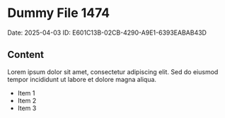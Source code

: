 # Dummy File 1474

Date: 2025-04-03
ID: E601C13B-02CB-4290-A9E1-6393EABAB43D

## Content

Lorem ipsum dolor sit amet, consectetur adipiscing elit.
Sed do eiusmod tempor incididunt ut labore et dolore magna aliqua.

* Item 1
* Item 2
* Item 3
